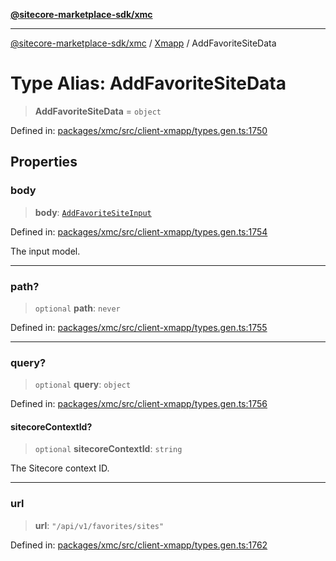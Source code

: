[**@sitecore-marketplace-sdk/xmc**](../../../../README.md)

***

[@sitecore-marketplace-sdk/xmc](../../../../README.md) / [Xmapp](../README.md) / AddFavoriteSiteData

# Type Alias: AddFavoriteSiteData

> **AddFavoriteSiteData** = `object`

Defined in: [packages/xmc/src/client-xmapp/types.gen.ts:1750](https://github.com/Sitecore/marketplace-sdk/blob/main/packages/xmc/src/client-xmapp/types.gen.ts#L1750)

## Properties

### body

> **body**: [`AddFavoriteSiteInput`](AddFavoriteSiteInput.md)

Defined in: [packages/xmc/src/client-xmapp/types.gen.ts:1754](https://github.com/Sitecore/marketplace-sdk/blob/main/packages/xmc/src/client-xmapp/types.gen.ts#L1754)

The input model.

***

### path?

> `optional` **path**: `never`

Defined in: [packages/xmc/src/client-xmapp/types.gen.ts:1755](https://github.com/Sitecore/marketplace-sdk/blob/main/packages/xmc/src/client-xmapp/types.gen.ts#L1755)

***

### query?

> `optional` **query**: `object`

Defined in: [packages/xmc/src/client-xmapp/types.gen.ts:1756](https://github.com/Sitecore/marketplace-sdk/blob/main/packages/xmc/src/client-xmapp/types.gen.ts#L1756)

#### sitecoreContextId?

> `optional` **sitecoreContextId**: `string`

The Sitecore context ID.

***

### url

> **url**: `"/api/v1/favorites/sites"`

Defined in: [packages/xmc/src/client-xmapp/types.gen.ts:1762](https://github.com/Sitecore/marketplace-sdk/blob/main/packages/xmc/src/client-xmapp/types.gen.ts#L1762)
